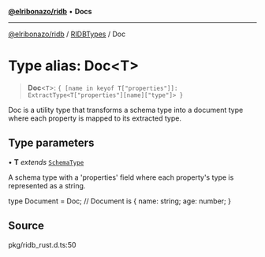 [**@elribonazo/ridb**](../../../README.md) • **Docs**

***

[@elribonazo/ridb](../../../README.md) / [RIDBTypes](../README.md) / Doc

# Type alias: Doc\<T\>

> **Doc**\<`T`\>: `{ [name in keyof T["properties"]]: ExtractType<T["properties"][name]["type"]> }`

Doc is a utility type that transforms a schema type into a document type where each property is mapped to its extracted type.

## Type parameters

• **T** *extends* [`SchemaType`](SchemaType.md)

A schema type with a 'properties' field where each property's type is represented as a string.

type Document = Doc<Schema>; // Document is { name: string; age: number; }

## Source

pkg/ridb\_rust.d.ts:50
